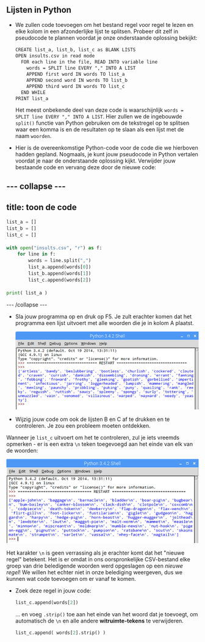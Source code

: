 ## Lijsten in Python

- We zullen code toevoegen om het bestand regel voor regel te lezen en elke kolom in een afzonderlijke lijst te splitsen. Probeer dit zelf in pseudocode te plannen voordat je onze onderstaande oplossing bekijkt:

  ```
  CREATE list_a, list_b, list_c as BLANK LISTS
  OPEN insults.csv in read mode
    FOR each line in the file, READ INTO variable line
      words = SPLIT line EVERY "," INTO A LIST
      APPEND first word IN words TO list_a
      APPEND second word IN words TO list_b
      APPEND third word IN words TO list_c
    END WHILE
  PRINT list_a
  ```

  Het meest onbekende deel van deze code is waarschijnlijk `words = SPLIT line EVERY "," INTO A LIST`. Hier zullen we de ingebouwde `split()` functie van Python gebruiken om de tekstregel op te splitsen waar een komma is en de resultaten op te slaan als een lijst met de naam `woorden`.

- Hier is de overeenkomstige Python-code voor de code die we hierboven hadden gepland. Nogmaals, je kunt jouw pseudocode in Python vertalen voordat je naar de onderstaande oplossing kijkt. Verwijder jouw bestaande code en vervang deze door de nieuwe code:

--- collapse ---
---
title: toon de code
---

  ```python
  list_a = []
  list_b = []
  list_c = []

  with open("insults.csv", "r") as f:
      for line in f:
          words = line.split(",")
          list_a.append(words[0])
          list_b.append(words[1])
          list_c.append(words[2])

  print( list_a )


  ```

--- /collapse ---

- Sla jouw programma op en druk op F5. Je zult erachter komen dat het programma een lijst uitvoert met alle woorden die je in kolom A plaatst.

  ![Lijst afdrukken A](images/output-a.png)

- Wijzig jouw code om ook de lijsten B en C af te drukken en te controleren. Je zou een probleem moeten ontdekken.

Wanneer je `list_c` uitvoert om het te controleren, zul je iets vreemds opmerken - er is een extra `\n` teken toegevoegd aan het einde van elk van de woorden:

  ![Lijst afdrukken C](images/output-c.png)

  Het karakter `\n` is geen verrassing als je erachter komt dat het "nieuwe regel" betekent. Het is er omdat in ons oorspronkelijke CSV-bestand elke groep van drie beledigende woorden werd opgeslagen op een *nieuwe regel*! We willen het echter niet in onze belediging weergeven, dus we kunnen wat code toevoegen om er vanaf te komen.

- Zoek deze regel in jouw code:

  ```python
  list_c.append(words[2])
  ```

  ... en voeg `.strip()` toe aan het einde van het woord dat je toevoegt, om automatisch de `\n` en alle andere **witruimte-tekens** te verwijderen.

  ```python
  list_c.append( words[2].strip() )
  ```

